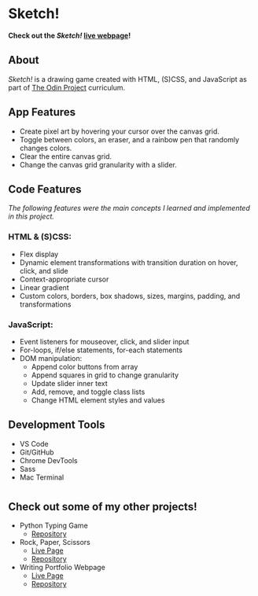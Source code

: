# Sketch!
**Check out the *Sketch!* [live webpage](https://olkone.github.io/sketch/)!**

## About
*Sketch!* is a drawing game created with HTML, (S)CSS, and JavaScript as part of [The Odin Project](https://www.theodinproject.com/) curriculum.

## App Features
* Create pixel art by hovering your cursor over the canvas grid.
* Toggle between colors, an eraser, and a rainbow pen that randomly changes colors.
* Clear the entire canvas grid.
* Change the canvas grid granularity with a slider.


## Code Features
*The following features were the main concepts I learned and implemented in this project.*

### HTML & (S)CSS:

* Flex display
* Dynamic element transformations with transition duration on hover, click, and slide
* Context-appropriate cursor
* Linear gradient
* Custom colors, borders, box shadows, sizes, margins, padding, and transformations

### JavaScript:
* Event listeners for mouseover, click, and slider input
* For-loops, if/else statements, for-each statements
* DOM manipulation:
    * Append color buttons from array
    * Append squares in grid to change granularity
    * Update slider inner text
    * Add, remove, and toggle class lists
    * Change HTML element styles and values

## Development Tools
* VS Code
* Git/GitHub
* Chrome DevTools
* Sass
* Mac Terminal

# 
## Check out some of my other projects!
* Python Typing Game
    * [Repository](https://github.com/olkone/typing-game)
* Rock, Paper, Scissors
    * [Live Page](https://olkone.github.io/rock-paper-scissors/)
    * [Repository](https://github.com/olkone/rock-paper-scissors/)
* Writing Portfolio Webpage
    * [Live Page](https://olkone.github.io/writing-portfolio/)
    * [Repository](https://github.com/olkone/writing-portfolio)